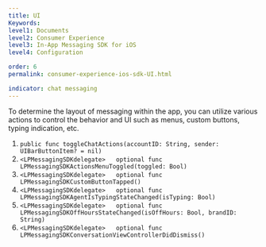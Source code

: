 ```yaml
---
title: UI
Keywords:
level1: Documents
level2: Consumer Experience
level3: In-App Messaging SDK for iOS
level4: Configuration

order: 6
permalink: consumer-experience-ios-sdk-UI.html

indicator: chat messaging
---
```


To determine the layout of messaging within the app, you can utilize various actions to control the behavior and UI such as menus, custom buttons, typing indication, etc.

1. `public func toggleChatActions(accountID: String, sender: UIBarButtonItem? = nil)`
2. `<LPMessagingSDKdelegate>   optional func LPMessagingSDKActionsMenuToggled(toggled: Bool)`
3. `<LPMessagingSDKdelegate>   optional func LPMessagingSDKCustomButtonTapped()`
4. `<LPMessagingSDKdelegate>   optional func LPMessagingSDKAgentIsTypingStateChanged(isTyping: Bool)`
5. `<LPMessagingSDKdelegate>   optional func LPMessagingSDKOffHoursStateChanged(isOffHours: Bool, brandID: String)`
6. `<LPMessagingSDKdelegate>   optional func LPMessagingSDKConversationViewControllerDidDismiss()`